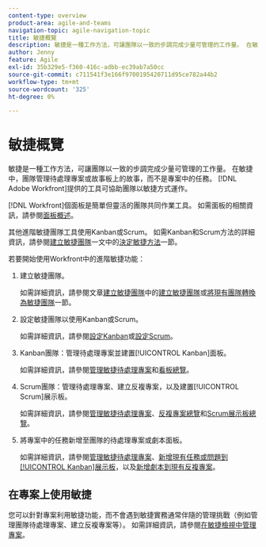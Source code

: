 ```yaml
---
content-type: overview
product-area: agile-and-teams
navigation-topic: agile-navigation-topic
title: 敏捷概覽
description: 敏捷是一種工作方法，可讓團隊以一致的步調完成少量可管理的工作量。 在敏捷中，團隊管理待處理專案或故事板上的故事，而不是專案中的任務。 [!DNL Adobe Workfront] 提供的工具可協助團隊以敏捷方式運作。
author: Jenny
feature: Agile
exl-id: 35b329e5-f360-416c-adbb-ec39ab7a50cc
source-git-commit: c711541f3e166f9700195420711d95ce782a44b2
workflow-type: tm+mt
source-wordcount: '325'
ht-degree: 0%

---
```


# 敏捷概覽

敏捷是一種工作方法，可讓團隊以一致的步調完成少量可管理的工作量。 在敏捷中，團隊管理待處理專案或故事板上的故事，而不是專案中的任務。 [!DNL Adobe Workfront]提供的工具可協助團隊以敏捷方式運作。

[!DNL Workfront]個面板是簡單但靈活的團隊共同作業工具。 如需面板的相關資訊，請參閱[面板概述](../agile/boards-overview.md)。

其他進階敏捷團隊工具使用Kanban或Scrum。 如需Kanban和Scrum方法的詳細資訊，請參閱[建立敏捷團隊](../agile/get-started-with-agile-in-workfront/create-an-agile-team.md#deciding)一文中的[決定敏捷方法](../agile/get-started-with-agile-in-workfront/create-an-agile-team.md)一節。

若要開始使用Workfront中的進階敏捷功能：

1. 建立敏捷團隊。

   如需詳細資訊，請參閱文章[建立敏捷團隊](../agile/get-started-with-agile-in-workfront/create-an-agile-team.md/#create-an-agile-team-1)中的[建立敏捷團隊](../agile/get-started-with-agile-in-workfront/create-an-agile-team.md#converting-an-existing-team-into-an-agaile-team)或[將現有團隊轉換為敏捷團隊](../agile/get-started-with-agile-in-workfront/create-an-agile-team.md)一節。

1. 設定敏捷團隊以使用Kanban或Scrum。

   如需詳細資訊，請參閱[設定Kanban](../agile/get-started-with-agile-in-workfront/configure-kanban.md)或[設定Scrum](../agile/get-started-with-agile-in-workfront/configure-scrum.md)。

1. Kanban團隊：管理待處理專案並建置[!UICONTROL Kanban]面板。

   如需詳細資訊，請參閱[管理敏捷待處理專案](../agile/work-in-an-agile-environment/manage-the-agile-backlog.md)和[看板總覽](../agile/use-kanban-in-an-agile-team/kanban-overview.md)。

1. Scrum團隊：管理待處理專案、建立反複專案，以及建置[!UICONTROL Scrum]展示板。

   如需詳細資訊，請參閱[管理敏捷待處理專案](../agile/work-in-an-agile-environment/manage-the-agile-backlog.md)、[反複專案總覽](../agile/use-scrum-in-an-agile-team/iterations/iterations-overview.md)和[Scrum展示板總覽](../agile/use-scrum-in-an-agile-team/scrum-board/scrum-board-overview.md)。

1. 將專案中的任務新增至團隊的待處理專案或劇本面板。

   如需詳細資訊，請參閱[管理敏捷待處理專案](../agile/work-in-an-agile-environment/manage-the-agile-backlog.md)、[新增現有任務或問題到[!UICONTROL Kanban]展示板](../agile/use-kanban-in-an-agile-team/add-existing-tasks-or-issues-to-the-kanban-board.md)，以及[新增劇本到現有反複專案](../agile/use-scrum-in-an-agile-team/iterations/add-stories-to-existing-iteration.md)。

## 在專案上使用敏捷

您可以針對專案利用敏捷功能，而不會遇到敏捷實務通常伴隨的管理挑戰（例如管理團隊待處理專案、建立反複專案等）。 如需詳細資訊，請參閱[在敏捷檢視中管理專案](/help/quicksilver/manage-work/projects/manage-projects/manage-projects-in-agile-view.md)。
